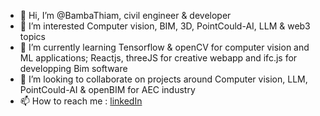 - 👋 Hi, I’m @BambaThiam, civil engineer & developer
- 👀 I’m interested Computer vision, BIM, 3D, PointCould-AI, LLM & web3 topics
- 🌱 I’m currently learning Tensorflow & openCV for computer vision and ML applications; Reactjs, threeJS for creative webapp and ifc.js for developping Bim software
- 💞️ I’m looking to collaborate on projects around Computer vision, LLM, PointCould-AI & openBIM for AEC industry
- 📫 How to reach me : [linkedIn](https://www.linkedin.com/in/bamba-thiam-7740308a/)

<!---
BambaThiam/BambaThiam is a ✨ special ✨ repository because its `README.md` (this file) appears on your GitHub profile.
You can click the Preview link to take a look at your changes.
--->

